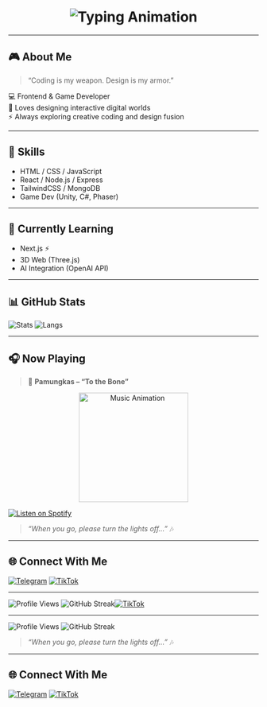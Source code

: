<!-- 💫 Typing Animation (Futuristic + Full Display) -->
<h1 align="center">
  <img 
    src="https://readme-typing-svg.herokuapp.com?font=Orbitron&weight=700&size=30&duration=2800&pause=1000&color=00FFEA&center=true&vCenter=true&width=800&lines=Hi%2C+I'm+DrxyzzSoloEra!;Cyber+Web+Dev+%7C+Game+Architect+%7C+Code+Artist;Welcome+To+The+Developer+Website+Era+🚀" 
    alt="Typing Animation" 
    style="max-width: 100%; height: auto;"
  />
</h1>

---

## 🎮 About Me
> “Coding is my weapon. Design is my armor.”

💻 Frontend & Game Developer  
🎨 Loves designing interactive digital worlds  
⚡ Always exploring creative coding and design fusion  

---

## 🚀 Skills
- HTML / CSS / JavaScript  
- React / Node.js / Express  
- TailwindCSS / MongoDB  
- Game Dev (Unity, C#, Phaser)  

---

## 🧠 Currently Learning
- Next.js ⚡  
- 3D Web (Three.js)  
- AI Integration (OpenAI API)  

---

## 📊 GitHub Stats
![Stats](https://github-readme-stats.vercel.app/api?username=DrxyzzSoloEra&show_icons=true&theme=tokyonight)
![Langs](https://github-readme-stats.vercel.app/api/top-langs/?username=DrxyzzSoloEra&layout=compact&theme=tokyonight)

---

## 🎧 Now Playing
> 🎵 **Pamungkas – “To the Bone”**

<p align="center">
  <img src="https://media.giphy.com/media/XB7aR2YyXG0dO/giphy.gif" width="220" alt="Music Animation">
</p>

[![Listen on Spotify](https://img.shields.io/badge/Play%20on%20Spotify-To%20the%20Bone-green?logo=spotify&logoColor=white)](https://open.spotify.com/track/7k6IzwMGpxnRghE7YosnXT)

> _“When you go, please turn the lights off…”_ 🎶  

---

## 🌐 Connect With Me
[![Telegram](https://img.shields.io/badge/Telegram-%40DrxyzzSoloEra-blue?logo=telegram)](https://t.me/DrxyzzSoloEra)
[![TikTok](https://img.shields.io/badge/TikTok-%40DrxyzzSoloEra-black?logo=tiktok)](https://tiktok.com/@DrxyzzSoloEra)

---

![Profile Views](https://komarev.com/ghpvc/?username=DrxyzzSoloEra&color=00FFEA)
![GitHub Streak](https://streak-stats.demolab.com?user=DrxyzzSoloEra&theme=tokyonight)[![TikTok](https://img.shields.io/badge/TikTok-%40DrxyzzSoloEra-black?logo=tiktok)](https://tiktok.com/@DrxyzzSoloEra)

---

![Profile Views](https://komarev.com/ghpvc/?username=DrxyzzSoloEra&color=blue)
![GitHub Streak](https://streak-stats.demolab.com?user=DrxyzzSoloEra&theme=tokyonight)
> _“When you go, please turn the lights off…”_ 🎶

---

## 🌐 Connect With Me
[![Telegram](https://img.shields.io/badge/Telegram-%40drxyzzsoloera-blue?logo=telegram)](https://t.me/DrxyzzSoloEra)
[![TikTok](https://img.shields.io/badge/TikTok-%40drxyzzsoloera-black?logo=tiktok)](https://tiktok.com/@DrxyzzSoloEra)
